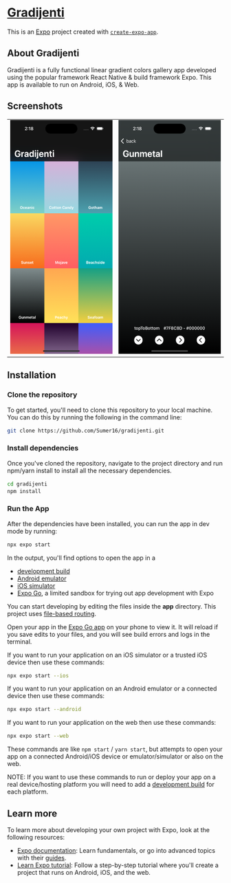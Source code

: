 # [Gradijenti](https://gradijenti.vercel.app)

This is an [Expo](https://expo.dev) project created with [`create-expo-app`](https://www.npmjs.com/package/create-expo-app).

## About Gradijenti

Gradijenti is a fully functional linear gradient colors gallery app developed using the popular framework React Native & build framework Expo. This app is available to run on Android, iOS, & Web.

## Screenshots

<table>
  <tr>
    <td>
      <img src="./gradijenti-1.png" width=250 height=544 alt="First Screenshot" />
    </td>
    <td>
      <img src="./gradijenti-2.png" width=250 height=544 alt="Second Screenshot" />
    </td>
  </tr>
</table>

## Installation

### Clone the repository
To get started, you'll need to clone this repository to your local machine. You can do this by running the following in the command line:

```bash 
git clone https://github.com/Sumer16/gradijenti.git 
```

### Install dependencies

Once you've cloned the repository, navigate to the project directory and run npm/yarn install to install all the necessary dependencies.

```bash
cd gradijenti
npm install
```

### Run the App

After the dependencies have been installed, you can run the app in dev mode by running:

```bash
npx expo start
```

In the output, you'll find options to open the app in a

- [development build](https://docs.expo.dev/develop/development-builds/introduction/)
- [Android emulator](https://docs.expo.dev/workflow/android-studio-emulator/)
- [iOS simulator](https://docs.expo.dev/workflow/ios-simulator/)
- [Expo Go](https://expo.dev/go), a limited sandbox for trying out app development with Expo

You can start developing by editing the files inside the **app** directory. This project uses [file-based routing](https://docs.expo.dev/router/introduction).

Open your app in the [Expo Go app](https://expo.io) on your phone to view it. It will reload if you save edits to your files, and you will see build errors and logs in the terminal.

If you want to run your application on an iOS simulator or a trusted iOS device then use these commands:

```bash
npx expo start --ios
```

If you want to run your application on an Android emulator or a connected device then use these commands:

```bash
npx expo start --android
```

If you want to run your application on the web then use these commands:

```bash
npx expo start --web
```

These commands are like `npm start` / `yarn start`, but attempts to open your app on a connected Android/iOS device or emulator/simulator or also on the web.

NOTE: If you want to use these commands to run or deploy your app on a real device/hosting platform you will need to add a [development build](https://docs.expo.dev/develop/development-builds/introduction/) for each platform.

## Learn more

To learn more about developing your own project with Expo, look at the following resources:

- [Expo documentation](https://docs.expo.dev/): Learn fundamentals, or go into advanced topics with their [guides](https://docs.expo.dev/guides).
- [Learn Expo tutorial](https://docs.expo.dev/tutorial/introduction/): Follow a step-by-step tutorial where you'll create a project that runs on Android, iOS, and the web.
